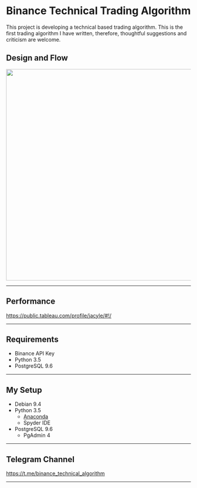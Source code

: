 # Binance Technical Trading Algorithm
This project is developing a technical based trading algorithm. This is the first trading algorithm I have written, therefore, thoughtful suggestions and criticism are welcome.  

## Design and Flow
<img src="https://swkxrg.dm.files.1drv.com/y4mRgJuaoqWLkQ90OzjkIjVE8_HgnCcqmo2nx9jb_9mEJuou8t9ZORrU6ZRHT1G7LHQQNeb7qcMdud5BYL1NILT4Eqd2_0VpooyS8gDQ0du4UV1c3XBnHY3j350TL8ybf45MgAZDTzXHyj38M0qgICIdgYn5O9nA7DKEoACjC5X-uOTN4tFN7QyH9SYt3GVaRtN3SgJQ4DeC_AYtIM7JakrPQ?width=1024&height=576&cropmode=none" width="1024" height="576" />

---

## Performance

https://public.tableau.com/profile/jacyle/#!/

---

## Requirements

- Binance API Key
- Python 3.5
- PostgreSQL 9.6

---

## My Setup
- Debian 9.4
- Python 3.5
  - [Anaconda](https://conda.io/docs/user-guide/install/linux.html)
  - Spyder IDE
- PostgreSQL 9.6
  - PgAdmin 4
  
---

## Telegram Channel
https://t.me/binance_technical_algorithm

---
